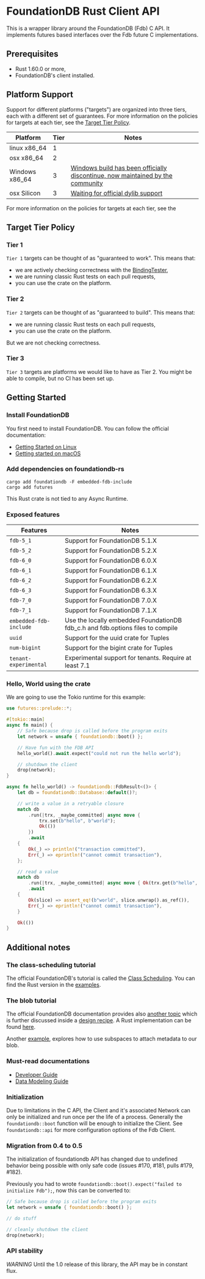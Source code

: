 # FoundationDB Rust Client API

This is a wrapper library around the FoundationDB (Fdb) C API. It implements futures based interfaces over the Fdb future C implementations.

## Prerequisites

* Rust 1.60.0 or more,
* FoundationDB's client installed.

## Platform Support

Support for different platforms ("targets") are organized into three tiers, each with a different set of guarantees. For more information on the policies for targets at each tier, see the [Target Tier Policy](#target-tier-policy).

| Platform       | Tier   | Notes                                                                                                                               |
|----------------|--------|-------------------------------------------------------------------------------------------------------------------------------------|
| linux x86_64   | 1      |                                                                                                                                     |
| osx x86_64     | 2      |                                                                                                                                     |
| Windows x86_64 | 3      | [Windows build has been officially discontinue, now maintained by the community](https://github.com/apple/foundationdb/issues/5135) |
| osx Silicon 	  | 3    	 | [Waiting for official dylib support](https://forums.foundationdb.org/t/arm-client-library/3072)                                     |

For more information on the policies for targets at each tier, see the

## Target Tier Policy

### Tier 1

`Tier 1` targets can be thought of as "guaranteed to work". This means that:

* we are actively checking correctness with the [BindingTester](https://github.com/apple/foundationdb/blob/master/bindings/bindingtester/spec/bindingApiTester.md),
* we are running classic Rust tests on each pull requests,
* you can use the crate on the platform.


### Tier 2

`Tier 2` targets can be thought of as "guaranteed to build". This means that:

* we are running classic Rust tests on each pull requests,
* you can use the crate on the platform.

But we are not checking correctness.

### Tier 3

`Tier 3` targets are platforms we would like to have as Tier 2. You might be able to compile, but no CI has been set up.

## Getting Started

### Install FoundationDB

You first need to install FoundationDB. You can follow the official documentation:

* [Getting Started on Linux](https://apple.github.io/foundationdb/getting-started-linux.html)
* [Getting started on macOS](https://apple.github.io/foundationdb/getting-started-mac.html)

### Add dependencies on foundationdb-rs

```shell
cargo add foundationdb -F embedded-fdb-include
cargo add futures
```

This Rust crate is not tied to any Async Runtime.

### Exposed features

| Features               | Notes                                                                          |
|------------------------|--------------------------------------------------------------------------------|
| `fdb-5_1`              | Support for FoundationDB 5.1.X                                                 |
| `fdb-5_2`              | Support for FoundationDB 5.2.X                                                 |
| `fdb-6_0`              | Support for FoundationDB 6.0.X                                                 |
| `fdb-6_1`              | Support for FoundationDB 6.1.X                                                 |
| `fdb-6_2`              | Support for FoundationDB 6.2.X                                                 |
| `fdb-6_3`              | Support for FoundationDB 6.3.X                                                 |
| `fdb-7_0`              | Support for FoundationDB 7.0.X                                                 |
| `fdb-7_1`              | Support for FoundationDB 7.1.X                                                 |
| `embedded-fdb-include` | Use the locally embedded FoundationDB fdb_c.h and fdb.options files to compile |
| `uuid`                 | Support for the uuid crate for Tuples                                          |
| `num-bigint`           | Support for the bigint crate for Tuples                                        |
| `tenant-experimental`  | Experimental support for tenants. Require at least 7.1                         |

### Hello, World using the crate

We are going to use the Tokio runtime for this example:

```rust
use futures::prelude::*;

#[tokio::main]
async fn main() {
    // Safe because drop is called before the program exits
    let network = unsafe { foundationdb::boot() };

    // Have fun with the FDB API
    hello_world().await.expect("could not run the hello world");

    // shutdown the client
    drop(network);
}

async fn hello_world() -> foundationdb::FdbResult<()> {
    let db = foundationdb::Database::default()?;

    // write a value in a retryable closure
    match db
        .run(|trx, _maybe_committed| async move {
            trx.set(b"hello", b"world");
            Ok(())
        })
        .await
    {
        Ok(_) => println!("transaction committed"),
        Err(_) => eprintln!("cannot commit transaction"),
    };

    // read a value
    match db
        .run(|trx, _maybe_committed| async move { Ok(trx.get(b"hello", false).await.unwrap()) })
        .await
    {
        Ok(slice) => assert_eq!(b"world", slice.unwrap().as_ref()),
        Err(_) => eprintln!("cannot commit transaction"),
    }

    Ok(())
}
```

## Additional notes

### The class-scheduling tutorial 

The official FoundationDB's tutorial is called the [Class Scheduling](https://apple.github.io/foundationdb/class-scheduling.html). You can find the Rust version in the [examples](https://github.com/foundationdb-rs/foundationdb-rs/tree/main/foundationdb/examples).

### The blob tutorial

The official FoundationDB documentation provides also [another topic](https://apple.github.io/foundationdb/largeval.html#modeling-large-values) 
which is further discussed inside a [design recipe](https://apple.github.io/foundationdb/blob.html). 
A Rust implementation can be found [here](https://github.com/foundationdb-rs/foundationdb-rs/tree/main/foundationdb/examples/blob.rs). 

Another [example](https://github.com/foundationdb-rs/foundationdb-rs/tree/main/foundationdb/examples/blob-with-manifest.rs), 
explores how to use subspaces to attach metadata to our blob.

### Must-read documentations

* [Developer Guide](https://apple.github.io/foundationdb/developer-guide.html)
* [Data Modeling Guide](https://apple.github.io/foundationdb/data-modeling.html)

### Initialization

Due to limitations in the C API, the Client and it's associated Network can only be initialized and run once per the life of a process. Generally the `foundationdb::boot` function will be enough to initialize the Client. See `foundationdb::api` for more configuration options of the Fdb Client.

###  Migration from 0.4 to 0.5

The initialization of foundationdb API has changed due to undefined behavior being possible with only safe code (issues #170, #181, pulls #179, #182).

Previously you had to wrote `foundationdb::boot().expect("failed to initialize Fdb");`, now this can be converted to:

```rust
// Safe because drop is called before the program exits
let network = unsafe { foundationdb::boot() };

// do stuff

// cleanly shutdown the client
drop(network);
```

### API stability

_WARNING_ Until the 1.0 release of this library, the API may be in constant flux.
